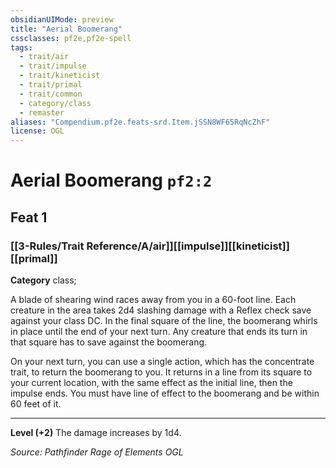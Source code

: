 ```yaml
---
obsidianUIMode: preview
title: "Aerial Boomerang"
cssclasses: pf2e,pf2e-spell
tags:
  - trait/air
  - trait/impulse
  - trait/kineticist
  - trait/primal
  - trait/common
  - category/class
  - remaster
aliases: "Compendium.pf2e.feats-srd.Item.jSSN8WF65RqNcZhF"
license: OGL
---
```

# Aerial Boomerang `pf2:2`
## Feat 1
### [[3-Rules/Trait Reference/A/air]][[impulse]][[kineticist]][[primal]]

**Category** class; 




A blade of shearing wind races away from you in a 60-foot line. Each creature in the area takes 2d4 slashing damage with a Reflex check save against your class DC. In the final square of the line, the boomerang whirls in place until the end of your next turn. Any creature that ends its turn in that square has to save against the boomerang.

On your next turn, you can use a single action, which has the concentrate trait, to return the boomerang to you. It returns in a line from its square to your current location, with the same effect as the initial line, then the impulse ends. You must have line of effect to the boomerang and be within 60 feet of it.

* * *

**Level (+2)** The damage increases by 1d4.

*Source: Pathfinder Rage of Elements*
*OGL*